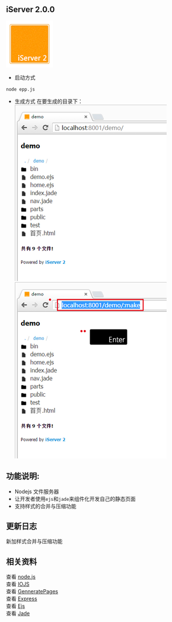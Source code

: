 ## iServer 2.0.0
![iServer 2](/bin/favicon.png 'Server 2.0')  


- 启动方式
```bash
node epp.js
```
- 生成方式
在要生成的目录下：
![make01](public/demo/demoImg/make01.jpg)  
![make01](public/demo/demoImg/make02.jpg)  
 
## 功能说明:    
* Nodejs 文件服务器  
* 让开发者使用`ejs`和`jade`来组件化开发自己的静态页面     
* 支持样式的合并与压缩功能  

## 更新日志
新加样式合并与压缩功能  
  

## 相关资料  
查看 [node.js](https://nodejs.org/)  
查看 [IOJS](https://iojs.org/)  
查看 [GenneratePages](https://github.com/ektx/Node/tree/master/GenneratePages)  
查看 [Express](http://expressjs.com/)  
查看 [Ejs](http://ejs.co/)  
查看 [Jade](http://jade-lang.com/)  